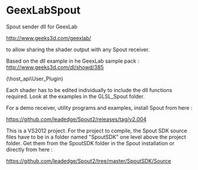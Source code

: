 # GeexLabSpout
Spout sender dll for GeexLab 

http://www.geeks3d.com/geexlab/

to allow sharing the shader output with any Spout receiver.

Based on the dll example in he GeexLab sample pack : http://www.geeks3d.com/dl/showd/385

(\host_api\User_Plugin)

Each shader has to be edited individually to include the dll functions required. Look at the examples in the GLSL_Spout folder.

For a demo receiver, utility programs and examples, install Spout from here :

https://github.com/leadedge/Spout2/releases/tag/v2.004

This is a VS2012 project. For the project to compile, the Spout SDK source files have to be in a folder named "SpoutSDK" one level above the project folder. Get them from the SpoutSDK folder in the Spout installation or directly from here :

https://github.com/leadedge/Spout2/tree/master/SpoutSDK/Source



